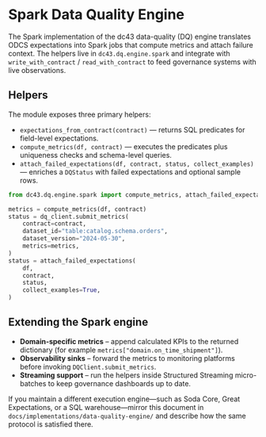 # Spark Data Quality Engine

The Spark implementation of the dc43 data-quality (DQ) engine translates
ODCS expectations into Spark jobs that compute metrics and attach failure
context. The helpers live in `dc43.dq.engine.spark` and integrate with
`write_with_contract` / `read_with_contract` to feed governance systems
with live observations.

## Helpers

The module exposes three primary helpers:

* `expectations_from_contract(contract)` — returns SQL predicates for
  field-level expectations.
* `compute_metrics(df, contract)` — executes the predicates plus
  uniqueness checks and schema-level queries.
* `attach_failed_expectations(df, contract, status, collect_examples)` —
  enriches a `DQStatus` with failed expectations and optional sample
  rows.

```python
from dc43.dq.engine.spark import compute_metrics, attach_failed_expectations

metrics = compute_metrics(df, contract)
status = dq_client.submit_metrics(
    contract=contract,
    dataset_id="table:catalog.schema.orders",
    dataset_version="2024-05-30",
    metrics=metrics,
)
status = attach_failed_expectations(
    df,
    contract,
    status,
    collect_examples=True,
)
```

## Extending the Spark engine

* **Domain-specific metrics** – append calculated KPIs to the returned
  dictionary (for example `metrics["domain.on_time_shipment"]`).
* **Observability sinks** – forward the metrics to monitoring platforms
  before invoking `DQClient.submit_metrics`.
* **Streaming support** – run the helpers inside Structured Streaming
  micro-batches to keep governance dashboards up to date.

If you maintain a different execution engine—such as Soda Core, Great
Expectations, or a SQL warehouse—mirror this document in
`docs/implementations/data-quality-engine/` and describe how the same
protocol is satisfied there.
